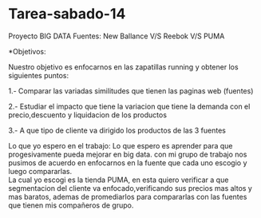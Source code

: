 # Tarea-sabado-14
Proyecto BIG DATA
Fuentes: New Ballance V/S Reebok V/S PUMA

*Objetivos: 

Nuestro objetivo es enfocarnos en las zapatillas running y obtener los siguientes puntos: 

1.- Comparar las variadas similitudes que tienen las paginas web (fuentes)

2.- Estudiar el impacto que tiene la variacion que tiene la demanda con el precio,descuento y liquidacion de los productos

3.- A que tipo de cliente va dirigido los productos de las 3 fuentes

Lo que yo espero en el trabajo: Lo que espero es aprender para que progesivamente pueda mejorar en big data. con mi grupo de trabajo nos pusimos de acuerdo en enfocarnos en la fuente que cada uno escogio y luego compararlas.  
La cual yo escogi es la tienda PUMA, en esta quiero verificar a que segmentacion del cliente va enfocado,verificando sus precios mas altos y mas baratos, ademas de promediarlos para compararlas con las fuentes que tienen mis compañeros de grupo.



